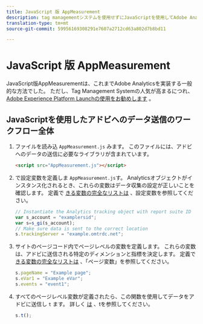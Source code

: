 ```yaml
---
title: JavaScript 版 AppMeasurement
description: tag managementシステムを使用せずにJavaScriptを使用してAdobe Analyticsを実装する方法を説明します。
translation-type: tm+mt
source-git-commit: 59956169308291e7607a2712cd63a802d7b8bd11

---
```



# JavaScript 版 AppMeasurement

JavaScript版AppMeasurementは、これまでAdobe Analyticsを実装する一般的な方法でした。 ただし、Tag Management Systemの人気が高まるにつれ、 [Adobe Experience Platform Launchの使用をお勧めします](../launch/overview.md) 。

## JavaScriptを使用したアドビへのデータ送信のワークフロー全体

1. ファイルを読み込 `AppMeasurement.js` みます。 このファイルには、アドビへのデータの送信に必要なライブラリが含まれています。

   ```html
   <script src="AppMeasurement.js"></script>
   ```

2. で設定変数を定義しま `AppMeasurement.js`す。 Analyticsオブジェクトがインスタンス化されるとき、これらの変数はデータ収集の設定が正しいことを確認します。 定義で [きる変数の完全なリストは](../vars/config-vars/configuration-variables.md) 、設定変数を参照してください。

   ```js
   // Instantiate the Analytics tracking object with report suite ID
   var s_account = "examplersid";
   var s=s_gi(s_account);
   // Make sure data is sent to the correct location
   s.trackingServer = "example.omtrdc.net";
   ```

3. サイトのページコード内でページレベルの変数を定義します。 これらの変数は、アドビに送信される特定のディメンションと指標を決定します。 定義で [きる変数の完全なリストは](../vars/page-vars/page-variables.md) 、「ページ変数」を参照してください。

   ```js
   s.pageName = "Example page";
   s.eVar1 = "Example eVar";
   s.events = "event1";
   ```

4. すべてのページレベル変数が定義されたら、この関数を使用してデータをアドビに送信し `t` ます。 詳しく [は](../vars/functions/t-method.md) 、tを参照してください。

   ```js
   s.t();
   ```
